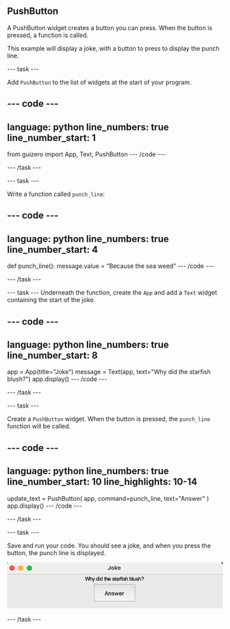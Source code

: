 ## PushButton 

A PushButton widget creates a button you can press. When the button is pressed, a function is called.

This example will display a joke, with a button to press to display the punch line.

--- task ---

Add `PushButton` to the list of widgets at the start of your program.

--- code ---
---
language: python
line_numbers: true
line_number_start: 1
---
from guizero import App, Text, PushButton
--- /code ---

--- /task ---


--- task ---

Write a function called `punch_line`:

--- code ---
---
language: python
line_numbers: true
line_number_start: 4
---
def punch_line():
    message.value = "Because the sea weed"
--- /code ---

--- /task ---


--- task ---
Underneath the function, create the `App` and add a `Text` widget containing the start of the joke.

--- code ---
---
language: python
line_numbers: true
line_number_start: 8
---
app = App(title="Joke")
message = Text(app, text="Why did the starfish blush?")
app.display()
--- /code ---

--- /task ---

--- task ---

Create a `PushButton` widget. When the button is pressed, the `punch_line` function will be called.

--- code ---
---
language: python
line_numbers: true
line_number_start: 10
line_highlights: 10-14
---
update_text = PushButton(
    app, 
    command=punch_line, 
    text="Answer"
)
app.display()
--- /code ---

--- /task ---


--- task ---

Save and run your code. You should see a joke, and when you press the button, the punch line is displayed. 

![GUI with text 'Why did the starfish blush?' and button labelled answer](images/display-joke.png)

--- /task ---

